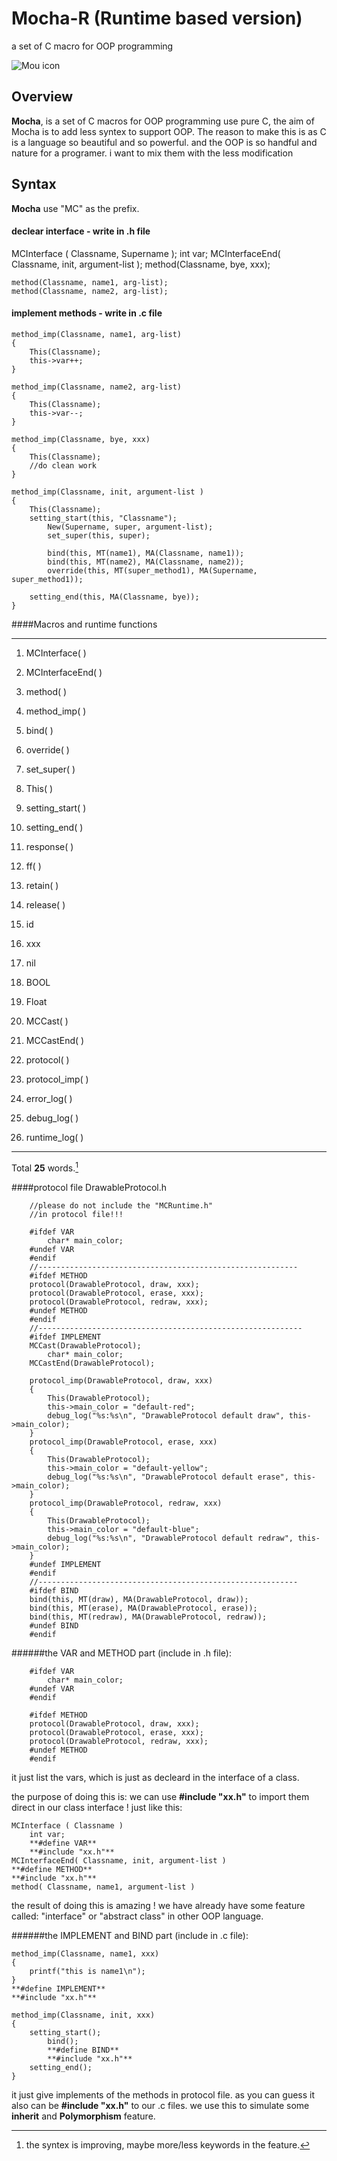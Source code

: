 # Mocha-R (Runtime based version)
a set of C macro for OOP programming

![Mou icon](https://secure.gravatar.com/avatar/63f7c4c0a269ebaf049724a024bf01b4?s=420&d=https://a248.e.akamai.net/assets.github.com%2Fimages%2Fgravatars%2Fgravatar-user-420.png)

## Overview

**Mocha**, is a set of C macros for OOP programming use pure C, the aim of Mocha is to add less syntex to support OOP. The reason to make this is as C is a language so beautiful and so powerful. and the OOP is so handful and nature for a programer. i want to mix them with the less modification

## Syntax
**Mocha** use "MC" as the prefix.
#### declear interface - write in .h file

  MCInterface	( Classname, Supername );
		int var;
	MCInterfaceEnd( Classname, init, argument-list );
	method(Classname, bye, xxx);

	method(Classname, name1, arg-list);
	method(Classname, name2, arg-list);
	
#### implement methods - write in .c file

	method_imp(Classname, name1, arg-list)
	{
		This(Classname);
		this->var++;
	}
		
	method_imp(Classname, name2, arg-list)
	{
		This(Classname);
		this->var--;
	}
	
	method_imp(Classname, bye, xxx)
	{
		This(Classname);
		//do clean work
	}

	method_imp(Classname, init, argument-list )
	{
		This(Classname);
		setting_start(this, "Classname");
			New(Supername, super, argument-list);
			set_super(this, super);

			bind(this, MT(name1), MA(Classname, name1));
			bind(this, MT(name2), MA(Classname, name2));
			override(this, MT(super_method1), MA(Supername, super_method1));

		setting_end(this, MA(Classname, bye));
	}

####Macros and runtime functions

---
1.  MCInterface( )
2.  MCInterfaceEnd( )
3.  method( )
4.  method_imp( )

5.  bind( )
6.  override( )
7.  set_super( )
8.  This( )
9.  setting_start( )
10. setting_end( )

11. response( )
12. ff( )

13. retain( )
14. release( )

15. id
16. xxx
17. nil
18. BOOL
19. Float

20. MCCast( )
21. MCCastEnd( )
22. protocol( )
23. protocol_imp( )

24. error_log( )
25. debug_log( )
25. runtime_log( )
---
Total **25** words.[^1]


####protocol file
	DrawableProtocol.h

		//please do not include the "MCRuntime.h"
		//in protocol file!!!

		#ifdef VAR
			char* main_color;
		#undef VAR
		#endif
		//----------------------------------------------------------
		#ifdef METHOD 
		protocol(DrawableProtocol, draw, xxx);
		protocol(DrawableProtocol, erase, xxx);
		protocol(DrawableProtocol, redraw, xxx);
		#undef METHOD
		#endif
		//-----------------------------------------------------------
		#ifdef IMPLEMENT
		MCCast(DrawableProtocol);
			char* main_color;
		MCCastEnd(DrawableProtocol);

		protocol_imp(DrawableProtocol, draw, xxx)
		{
			This(DrawableProtocol);
			this->main_color = "default-red";
			debug_log("%s:%s\n", "DrawableProtocol default draw", this->main_color);
		}
		protocol_imp(DrawableProtocol, erase, xxx)
		{
			This(DrawableProtocol);
			this->main_color = "default-yellow";
			debug_log("%s:%s\n", "DrawableProtocol default erase", this->main_color);
		}
		protocol_imp(DrawableProtocol, redraw, xxx)
		{
			This(DrawableProtocol);
			this->main_color = "default-blue";
			debug_log("%s:%s\n", "DrawableProtocol default redraw", this->main_color);
		}
		#undef IMPLEMENT
		#endif
		//----------------------------------------------------------
		#ifdef BIND
		bind(this, MT(draw), MA(DrawableProtocol, draw));
		bind(this, MT(erase), MA(DrawableProtocol, erase));
		bind(this, MT(redraw), MA(DrawableProtocol, redraw));
		#undef BIND
		#endif

######the VAR and METHOD part (include in .h file):

		#ifdef VAR
			char* main_color;
		#undef VAR
		#endif

		#ifdef METHOD 
		protocol(DrawableProtocol, draw, xxx);
		protocol(DrawableProtocol, erase, xxx);
		protocol(DrawableProtocol, redraw, xxx);
		#undef METHOD
		#endif

it just list the vars, which is just as decleard in the interface of a class.

the purpose of doing this is: we can use **#include "xx.h"** to import them direct in our class interface ! just like this:

	MCInterface	( Classname )
		int var;
		**#define VAR**
		**#include "xx.h"**
	MCInterfaceEnd( Classname, init, argument-list )
	**#define METHOD**
	**#include "xx.h"**
	method( Classname, name1, argument-list )
	
the result of doing this is amazing ! we have already have some feature called: "interface" or "abstract class"
in other OOP language.

######the IMPLEMENT and BIND part (include in .c file):

	
	method_imp(Classname, name1, xxx)
	{
		printf("this is name1\n");
	}
	**#define IMPLEMENT**
	**#include "xx.h"**

	method_imp(Classname, init, xxx)
	{
		setting_start();
			bind();
			**#define BIND**
			**#include "xx.h"**
		setting_end();
	}

it just give implements of the methods in protocol file. as you can guess it also can be **#include "xx.h"**
to our .c files. we use this to simulate some **inherit** and **Polymorphism** feature.

[^1]: the syntex is improving, maybe more/less keywords in the feature.


